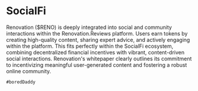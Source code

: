 # SocialFi

Renovation ($RENO) is deeply integrated into social and community interactions within the Renovation.Reviews platform. Users earn tokens by creating high-quality content, sharing expert advice, and actively engaging within the platform. This fits perfectly within the SocialFi ecosystem, combining decentralized financial incentives with vibrant, content-driven social interactions. Renovation's whitepaper clearly outlines its commitment to incentivizing meaningful user-generated content and fostering a robust online community.


```
#boredDaddy
```
